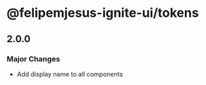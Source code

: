 # @felipemjesus-ignite-ui/tokens

## 2.0.0

### Major Changes

- Add display name to all components
